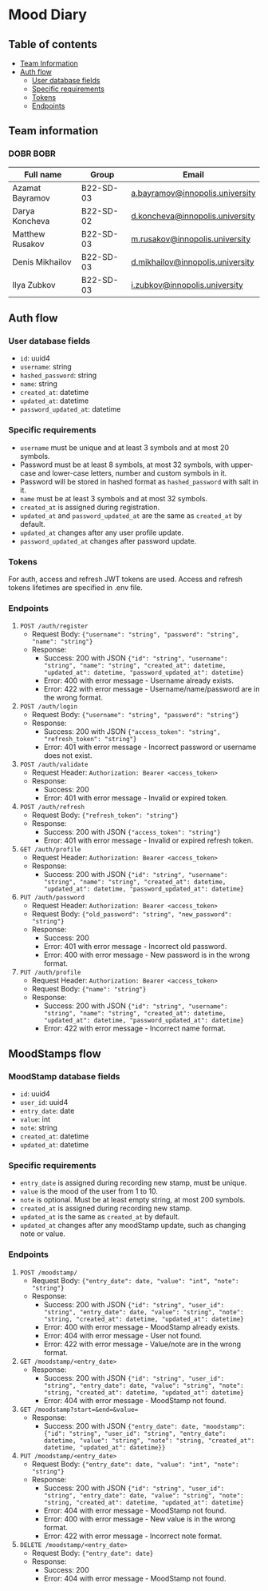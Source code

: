 # Mood Diary

## Table of contents

* [Team Information](#team-information)
* [Auth flow](#auth-flow)
    * [User database fields](#user-database-fields)
    * [Specific requirements](#specific-requirements)
    * [Tokens](#tokens)
    * [Endpoints](#endpoints)

## Team information

### DOBR BOBR

| Full name       | Group     | Email                              |
|-----------------|-----------|------------------------------------|
| Azamat Bayramov | B22-SD-03 | <a.bayramov@innopolis.university>  |
| Darya Koncheva  | B22-SD-02 | <d.koncheva@innopolis.university>  |
| Matthew Rusakov | B22-SD-03 | <m.rusakov@innopolis.university>   |
| Denis Mikhailov | B22-SD-03 | <d.mikhailov@innopolis.university> |
| Ilya Zubkov     | B22-SD-03 | <i.zubkov@innopolis.university>    |

## Auth flow

### User database fields

* `id`: uuid4
* `username`: string
* `hashed_password`: string
* `name`: string
* `created_at`: datetime
* `updated_at`: datetime
* `password_updated_at`: datetime

### Specific requirements

* `username` must be unique and at least 3 symbols and at most 20 symbols.
* Password must be at least 8 symbols, at most 32 symbols, with upper-case and lower-case letters, number and custom
  symbols in it.
* Password will be stored in hashed format as `hashed_password` with salt in it.
* `name` must be at least 3 symbols and at most 32 symbols.
* `created_at` is assigned during registration.
* `updated_at` and `password_updated_at` are the same as `created_at` by default.
* `updated_at` changes after any user profile update.
* `password_updated_at` changes after password update.

### Tokens

For auth, access and refresh JWT tokens are used.
Access and refresh tokens lifetimes are specified in .env file.

### Endpoints

1) `POST /auth/register`
    * Request Body: `{"username": "string", "password": "string", "name": "string"}`
    * Response:
        * Success: 200 with JSON
          `{"id": "string", "username": "string", "name": "string", "created_at": datetime, "updated_at": datetime, "password_updated_at": datetime}`
        * Error: 400 with error message - Username already exists.
        * Error: 422 with error message - Username/name/password are in the wrong format.
2) `POST /auth/login`
    * Request Body: `{"username": "string", "password": "string"}`
    * Response:
        * Success: 200 with JSON `{"access_token": "string", "refresh_token": "string"}`
        * Error: 401 with error message - Incorrect password or username does not exist.
3) `POST /auth/validate`
    * Request Header: `Authorization: Bearer <access_token>`
    * Response:
        * Success: 200
        * Error: 401 with error message - Invalid or expired token.
4) `POST /auth/refresh`
    * Request Body: `{"refresh_token": "string"}`
    * Response:
        * Success: 200 with JSON `{"access_token": "string"}`
        * Error: 401 with error message - Invalid or expired refresh token.
5) `GET /auth/profile`
    * Request Header: `Authorization: Bearer <access_token>`
    * Response:
        * Success: 200 with JSON
          `{"id": "string", "username": "string", "name": "string", "created_at": datetime, "updated_at": datetime, "password_updated_at": datetime}`
6) `PUT /auth/password`
    * Request Header: `Authorization: Bearer <access_token>`
    * Request Body: `{"old_password": "string", "new_password": "string"}`
    * Response:
        * Success: 200
        * Error: 401 with error message - Incorrect old password.
        * Error: 400 with error message - New password is in the wrong format.
7) `PUT /auth/profile`
    * Request Header: `Authorization: Bearer <access_token>`
    * Request Body: `{"name": "string"}`
    * Response:
        * Success: 200 with JSON
          `{"id": "string", "username": "string", "name": "string", "created_at": datetime, "updated_at": datetime, "password_updated_at": datetime}`
        * Error: 422 with error message - Incorrect name format.

## MoodStamps flow

### MoodStamp database fields

* `id`: uuid4
* `user_id`: uuid4
* `entry_date`: date
* `value`: int
* `note`: string
* `created_at`: datetime
* `updated_at`: datetime

### Specific requirements

* `entry_date` is assigned during recording new stamp, must be unique.
* `value` is the mood of the user from 1 to 10.
* `note` is optional. Must be at least empty string, at most 200 symbols.
* `created_at` is assigned during recording new stamp.
* `updated_at` is the same as `created_at` by default.
* `updated_at` changes after any moodStamp update, such as changing note or value.

### Endpoints

1) `POST /moodstamp/`
    * Request Body: `{"entry_date": date, "value": "int", "note": "string"}`
    * Response:
        * Success: 200 with JSON `{"id": "string", "user_id": "string", "entry_date": date,
            "value": "string", "note": "string, "created_at": datetime, "updated_at": datetime}`
        * Error: 400 with error message - MoodStamp already exists.
        * Error: 404 with error message - User not found.
        * Error: 422 with error message - Value/note are in the wrong format.
2) `GET /moodstamp/<entry_date>`
    * Response:
        * Success: 200 with JSON `{"id": "string", "user_id": "string", "entry_date": date,
            "value": "string", "note": "string, "created_at": datetime, "updated_at": datetime}`
        * Error: 404 with error message - MoodStamp not found.
3) `GET /moodstamp?start=&end=&value=`
    * Response:
        * Success: 200 with JSON `{"entry_date": date, "moodstamp": 
               {"id": "string", "user_id": "string", "entry_date": datetime,
                  "value": "string", "note": "string, "created_at": datetime, "updated_at": datetime}}`
4) `PUT /moodstamp/<entry_date>`
    * Request Body: `{"entry_date": date, "value": "int", "note": "string"}`
    * Response:
        * Success: 200 with JSON `{"id": "string", "user_id": "string", "entry_date": date,
            "value": "string", "note": "string, "created_at": datetime, "updated_at": datetime}`
        * Error: 404 with error message - MoodStamp not found.
        * Error: 400 with error message - New value is in the wrong format.
        * Error: 422 with error message - Incorrect note format.
5) `DELETE /moodstamp/<entry_date>`
    * Request Body: `{"entry_date": date}`
    * Response:
        * Success: 200
        * Error: 404 with error message - MoodStamp not found.

